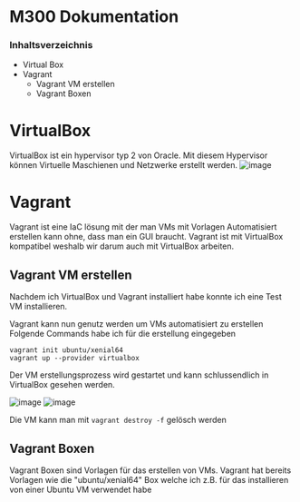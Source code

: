 # M300 Dokumentation
### Inhaltsverzeichnis

* Virtual Box
* Vagrant
  * Vagrant VM erstellen
  * Vagrant Boxen

# VirtualBox
VirtualBox ist ein hypervisor typ 2 von Oracle. 
Mit diesem Hypervisor können Virtuelle Maschienen und Netzwerke erstellt werden.
![image](https://user-images.githubusercontent.com/125886316/223142724-e002532b-e87f-465a-a683-9348230b6580.png)

# Vagrant
Vagrant ist eine IaC lösung mit der man VMs mit Vorlagen Automatisiert erstellen kann ohne, dass man ein GUI braucht.
Vagrant ist mit VirtualBox kompatibel weshalb wir darum auch mit VirtualBox arbeiten.

## Vagrant VM erstellen
Nachdem ich VirtualBox und Vagrant installiert habe konnte ich eine Test VM installieren.

Vagrant kann nun genutz werden um VMs automatisiert zu erstellen
Folgende Commands habe ich für die erstellung eingegeben
```
vagrant init ubuntu/xenial64
vagrant up --provider virtualbox
```
Der VM erstellungsprozess wird gestartet und kann schlussendlich in VirtualBox gesehen werden.

![image](https://user-images.githubusercontent.com/125886316/223126175-f47f51b7-c675-4b6f-afc2-386e0dca97f0.png)
![image](https://user-images.githubusercontent.com/125886316/223127055-7e4ac42f-1a55-46fd-974a-ab8af3143aa9.png)

Die VM kann man mit ```vagrant destroy -f``` gelösch werden 


## Vagrant Boxen
Vagrant Boxen sind Vorlagen für das erstellen von VMs.
Vagrant hat bereits Vorlagen wie die "ubuntu/xenial64" Box welche ich z.B. für das installieren von einer Ubuntu VM verwendet habe


